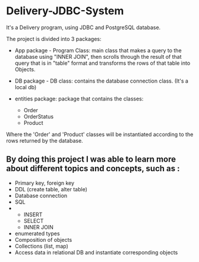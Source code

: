 # Delivery-JDBC-System

It's a Delivery program, using JDBC and PostgreSQL database.


The project is divided into 3 packages:

- App package - Program Class: main class that makes a query to the database using "INNER JOIN", then scrolls through the result of that query that is in "table" format and transforms the rows of that table into Objects.

- DB package - DB class: contains the database connection class. (It's a local db)

- entities package: package that contains the classes:
  - Order
  - OrderStatus
  - Product
  
 Where the 'Order' and 'Product' classes will be instantiated according to the rows returned by the database.


## By doing this project I was able to learn more about different topics and concepts, such as :

- Primary key, foreign key
- DDL (create table, alter table)
- Database connection
- SQL
- 
  - INSERT
  - SELECT
  - INNER JOIN
- enumerated types
- Composition of objects
- Collections (list, map)
- Access data in relational DB and instantiate corresponding objects
